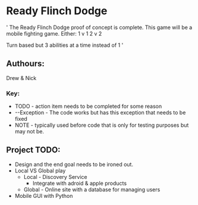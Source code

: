 # Ready Flinch Dodge
'
The Ready Flinch Dodge proof of concept is complete. This game will be a mobile fighting game.
Either:
	1 v 1
	2 v 2

Turn based but 3 abilities at a time instead of 1
'
## Authours:
Drew & Nick


### Key:
* TODO - action item needs to be completed for some reason
* --Exception - The code works but has this exception that needs to be fixed
* NOTE - typically used before code that is only for testing purposes but may not be.

## Project TODO:
* Design and the end goal needs to be ironed out.
* Local VS Global play
	* Local - Discovery Service
		* Integrate with adroid & apple products
	* Global - Online site with a database for managing users
* Mobile GUI with Python
